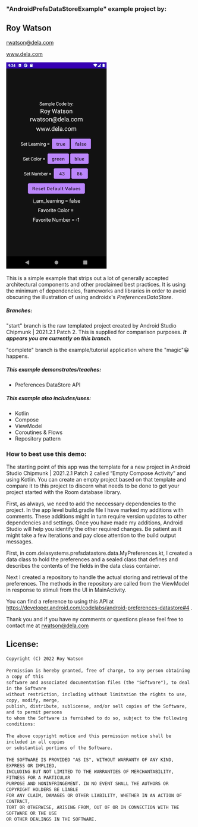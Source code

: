### "AndroidPrefsDataStoreExample" example project by:

##       Roy Watson

rwatson@dela.com

www.dela.com

![Screenshot_1663205661](./Screenshot_1663205661.png)

This is a simple example that strips out a lot of generally accepted architectural components and other proclaimed best practices. It is using the minimum of dependencies, frameworks and libraries in order to avoid obscuring the illustration of using androidx's *PreferencesDataStore*. 

##### Branches:

"start" branch is the raw templated project created by Android Studio Chipmunk | 2021.2.1 Patch 2. This is supplied for comparison purposes.  ***It appears you are currently on this branch.***

"complete" branch is the example/tutorial application where the "magic"😀 happens. 

##### This example demonstrates/teaches:

- Preferences DataStore API

##### This example also includes/uses:

- Kotlin
- Compose
- ViewModel
- Coroutines & Flows
- Repository pattern

### How to best use this demo:

The starting point of this app was the template for a new project in Android Studio Chipmunk | 2021.2.1 Patch 2 called “Empty Compose Activity” and using Kotlin. You can create an empty project based on that template and compare it to this project to discern what needs to be done to get your project started with the Room database library. 

First, as always, we need to add the neccessary dependencies to the project. In the app level build.gradle file I hsve marked my additions with comments. These additions might in turn require version updates to other dependencies and settings. Once you have made my additions, Android Studio will help you identify the other required changes. Be patient as it might take a few iterations and pay close attention to the build output messages.	

First, in com.delasystems.prefsdatastore.data.MyPreferences.kt, I created a data class to hold the preferences and a sealed class that defines and describes the contents of the fields in the data class container.

Next I created a repository to handle the actual storing and retrieval of the preferences. The methods in the repository are called from the ViewModel in response to stimuli from the UI in MainActivity.

You can find a reference to using this API at https://developer.android.com/codelabs/android-preferences-datastore#4 .

Thank you and if you have ny comments or questions please feel free to contact me at rwatson@dela.com

## License:

    Copyright (C) 2022 Roy Watson
    
    Permission is hereby granted, free of charge, to any person obtaining a copy of this
    software and associated documentation files (the "Software"), to deal in the Software 
    without restriction, including without limitation the rights to use, copy, modify, merge, 
    publish, distribute, sublicense, and/or sell copies of the Software, and to permit persons 
    to whom the Software is furnished to do so, subject to the following conditions:
    
    The above copyright notice and this permission notice shall be included in all copies 
    or substantial portions of the Software.
    
    THE SOFTWARE IS PROVIDED "AS IS", WITHOUT WARRANTY OF ANY KIND, EXPRESS OR IMPLIED, 
    INCLUDING BUT NOT LIMITED TO THE WARRANTIES OF MERCHANTABILITY, FITNESS FOR A PARTICULAR
    PURPOSE AND NONINFRINGEMENT. IN NO EVENT SHALL THE AUTHORS OR COPYRIGHT HOLDERS BE LIABLE
    FOR ANY CLAIM, DAMAGES OR OTHER LIABILITY, WHETHER IN AN ACTION OF CONTRACT,
    TORT OR OTHERWISE, ARISING FROM, OUT OF OR IN CONNECTION WITH THE SOFTWARE OR THE USE
    OR OTHER DEALINGS IN THE SOFTWARE.

